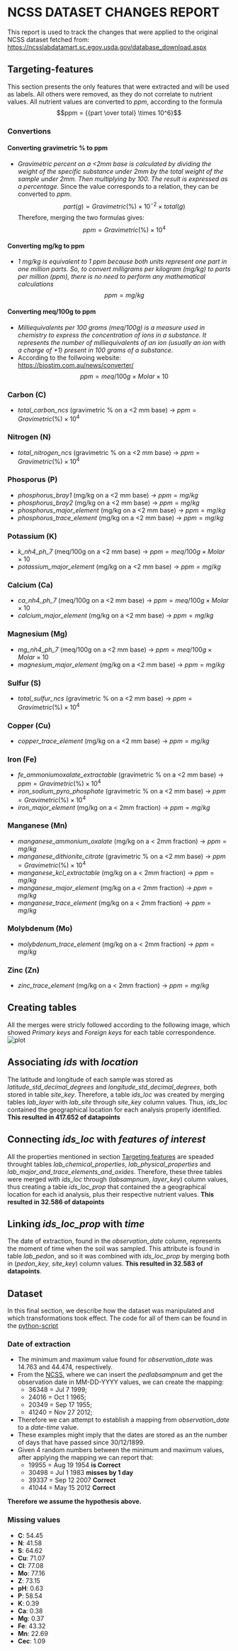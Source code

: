 # NCSS DATASET CHANGES REPORT

This report is used to track the changes that were applied to the original NCSS dataset fetched from: <https://ncsslabdatamart.sc.egov.usda.gov/database_download.aspx>

## Targeting-features

This section presents the only features that were extracted and will be used as labels. All others were removed, as they do not correlate to nutrient values.
All nutrient values are converted to $ppm$, according to the formula $$ppm = {{part \over total} \times 10^6}$$

### Convertions

#### Converting gravimetric % to ppm

- *Gravimetric percent on a <2mm base is calculated by dividing the weight of the specific substance under 2mm by the total weight of the sample under 2mm. Then multiplying by 100. The result is expressed as a percentage.*
Since the value corresponds to a relation, they can be converted to $ppm$.
$$part(g) = {Gravimetric(\%) \times 10^{-2} \times total(g)}$$
Therefore, merging the two formulas gives:
$$ppm = {Gravimetric(\%) \times 10^{4}}$$

#### Converting mg/kg to ppm

- *1 mg/kg is equivalent to 1 ppm because both units represent one part in one million parts. So, to convert milligrams per kilogram (mg/kg) to parts per million (ppm), there is no need to perform any mathematical calculations*
$$ppm = mg/kg$$

#### Converting meq/100g to ppm

- *Milliequivalents per 100 grams (meq/100g) is a measure used in chemistry to express the concentration of ions in a substance. It represents the number of milliequivalents of an ion (usually an ion with a charge of +1) present in 100 grams of a substance.*
- According to the follwoing website: <https://biostim.com.au/news/converter/>
$$ppm = {meq/100g \times Molar \times 10}$$

### Carbon (C)

- *total_carbon_ncs* (gravimetric % on a <2 mm base) -> $ppm = {Gravimetric(\%) \times 10^{4}}$

### Nitrogen (N)

- *total_nitrogen_ncs* (gravimetric % on a <2 mm base) -> $ppm = {Gravimetric(\%) \times 10^{4}}$

### Phosporus (P)

- *phosphorus_bray1* (mg/kg on a <2 mm base) -> $ppm = mg/kg$
- *phosphorus_bray2* (mg/kg on a <2 mm base) -> $ppm = mg/kg$
- *phosphorus_major_element* (mg/kg on a <2 mm base) -> $ppm = mg/kg$
- *phosphorus_trace_element* (mg/kg on a <2 mm base) -> $ppm = mg/kg$

### Potassium (K)

- *k_nh4_ph_7* (meq/100g on a <2 mm base) -> $ppm = {meq/100g \times Molar \times 10}$
- *potassium_major_element* (mg/kg on a <2 mm base) -> $ppm = mg/kg$

### Calcium (Ca)

- *ca_nh4_ph_7* (meq/100g on a <2 mm base) -> $ppm = {meq/100g \times Molar \times 10}$
- *calcium_major_element* (mg/kg on a <2 mm base) -> $ppm = mg/kg$

### Magnesium (Mg)

- *mg_nh4_ph_7* (meq/100g on a <2 mm base) -> $ppm = {meq/100g \times Molar \times 10}$
- *magnesium_major_element* (mg/kg on a <2 mm base) -> $ppm = mg/kg$

### Sulfur (S)

- *total_sulfur_ncs* (gravimetric % on a <2 mm base) -> $ppm = {Gravimetric(\%) \times 10^{4}}$

### Copper (Cu)

- *copper_trace_element* (mg/kg on a <2 mm base) -> $ppm = mg/kg$

### Iron (Fe)

- *fe_ammoniumoxalate_extractable* (gravimetric % on a <2 mm base) -> $ppm = {Gravimetric(\%) \times 10^{4}}$
- *iron_sodium_pyro_phosphate* (gravimetric % on a <2 mm base) -> $ppm = {Gravimetric(\%) \times 10^{4}}$
- *iron_major_element* (mg/kg on a < 2mm fraction) -> $ppm = mg/kg$

### Manganese (Mn)

- *manganese_ammonium_oxalate* (mg/kg on a < 2mm fraction) -> $ppm = mg/kg$
- *manganese_dithionite_citrate* (gravimetric % on a <2 mm base) -> $ppm = {Gravimetric(\%) \times 10^{4}}$
- *manganese_kcl_extractable* (mg/kg on a < 2mm fraction) -> $ppm = mg/kg$
- *manganese_major_element* (mg/kg on a < 2mm fraction) -> $ppm = mg/kg$
- *manganese_trace_element* (mg/kg on a < 2mm fraction) -> $ppm = mg/kg$

### Molybdenum (Mo)

- *molybdenum_trace_element* (mg/kg on a < 2mm fraction) -> $ppm = mg/kg$

### Zinc (Zn)

- *zinc_trace_element* (mg/kg on a < 2mm fraction) -> $ppm = mg/kg$

## Creating tables

All the merges were stricly followed according to the following image, which showed *Primary keys* and *Foreign keys* for each table correspondence.
![plot](./NCSS_ER_Diagram.jpg)

## Associating *ids* with *location*

The latitude and longitude of each sample was stored as *latitude_std_decimal_degrees* and *longitude_std_decimal_degrees*, both stored in table *site_key*.
Therefore, a table *ids_loc* was created by merging tables *lab_layer* with *lab_site* through *site_key* column values. Thus, *ids_loc* contained the geographical location for each analysis properly identified.
**This resulted in 417.652 of datapoints**

## Connecting *ids_loc* with *features of interest*

All the properties mentioned in section [Targeting features](#targeting-features) are speaded throught tables *lab_chemical_properties*, *lab_physical_properties* and *lab_major_and_trace_elements_and_oxides*.
Therefore, these three tables were merged with *ids_loc* through (*labsampnum*, *layer_key*) column values, thus creating a table *ids_loc_prop* that contained the a geographical location for each id analysis, plus their respective nutrient values.
**This resulted in 32.586 of datapoints**

## Linking *ids_loc_prop* with *time*

The date of extraction, found in the *observation_date* column, represents the moment of time when the soil was sampled. This attribute is found in table *lab_pedon*, and so it was combined with *ids_loc_prop* by merging both in (*pedon_key*, *site_key*) column values.
**This resulted in 32.583 of datapoints**.

## Dataset

In this final section, we describe how the dataset was manipulated and which transformations took effect.
The code for all of them can be found in the [python-script](./main.py)

### Date of extraction

- The minimum and maximum value found for *observation_date* was 14.763 and 44.474, respectively.
- From the [NCSS](<https://ncsslabdatamart.sc.egov.usda.gov/querypage.aspx>), where we can insert the *pedlabsampnum* and get the observation date in MM-DD-YYYY values, we can create the mapping:
  - 36348 = Jul 7 1999;
  - 24016 = Oct 1 1965;
  - 20349 = Sep 17 1955;
  - 41240 = Nov 27 2012;
- Therefore we can attempt to establish a mapping from *observation_date* to a *date-time* value.
- These examples might imply that the dates are stored as an the number of days that have passed since 30/12/1899.
- Given 4 random numbers between the minimum and maximum values, after applying the mapping we can report that:
  - 19955 = Aug 19 1954 **is Correct**
  - 30498 = Jul 1 1983 **misses by 1 day**
  - 39337 = Sep 12 2007 **Correct**
  - 41044 = May 15 2012 **Correct**

**Therefore we assume the hypothesis above.**

### Missing values

- **C**: 54.45
- **N**: 41.58
- **S**: 64.62
- **Cu**: 71.07
- **Cl**: 77.08
- **Mo**: 77.16
- **Z**: 73.15
- **pH**: 0.63
- **P**: 58.54
- **K**: 0.39
- **Ca**: 0.38
- **Mg**: 0.37
- **Fe**: 43.32
- **Mn**: 22.69
- **Cec**: 1.09

